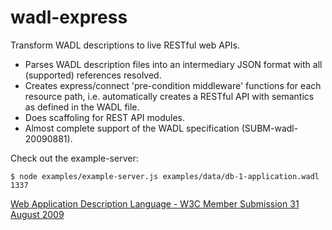 wadl-express
============

Transform WADL descriptions to live RESTful web APIs.

   * Parses WADL description files into an intermediary JSON format with all (supported) references resolved. 
   * Creates express/connect 'pre-condition middleware' functions for each resource path, i.e. automatically creates a RESTful API with semantics as defined in the WADL file. 
   * Does scaffoling for REST API modules.
   * Almost complete support of the WADL specification (SUBM-wadl-20090881).
  
Check out the example-server: 

`$ node examples/example-server.js examples/data/db-1-application.wadl 1337`

[Web Application Description Language - W3C Member Submission 31 August 2009](http://www.w3.org/Submission/2009/SUBM-wadl-20090831/)
